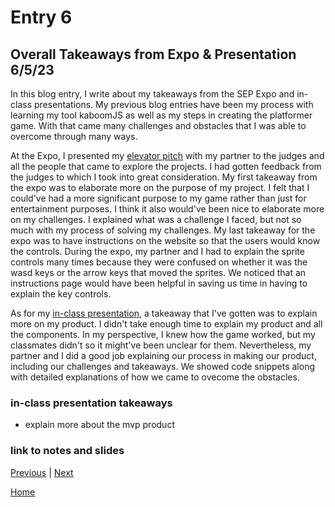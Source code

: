 # Entry 6
## Overall Takeaways from Expo & Presentation 6/5/23

In this blog entry, I write about my takeaways from the SEP Expo and in-class presentations. My previous blog entries have been my process with learning my tool kaboomJS as well as my steps in creating the platformer game. With that came many challenges and obstacles that I was able to overcome through many ways. 

At the Expo, I presented my [elevator pitch](https://docs.google.com/document/d/1R5sjzSzh33M7WFdKRbCtdJZ2B6g0s9FB2f_MuTxbcFE/edit?usp=sharing) with my partner to the judges and all the people that came to explore the projects. I had gotten feedback from the judges to which I took into great consideration. My first takeaway from the expo was to elaborate more on the purpose of my project. I felt that I could've had a more significant purpose to my game rather than just for entertainment purposes. I think it also would've been nice to elaborate more on my challenges. I explained what was a challenge I faced, but not so much with my process of solving my challenges. My last takeaway for the expo was to have instructions on the website so that the users would know the controls. During the expo, my partner and I had to explain the sprite controls many times because they were confused on whether it was the wasd keys or the arrow keys that moved the sprites. We noticed that an instructions page would have been helpful in saving us time in having to explain the key controls.

As for my [in-class presentation](https://docs.google.com/presentation/d/1cO_I9Zzre5fE-AhSlaupsr6-GLH3dpxiGZiAefURTfc/edit?usp=sharing), a takeaway that I've gotten was to explain more on my product. I didn't take enough time to explain my product and all the components. In my perspective, I knew how the game worked, but my classmates didn't so it might've been unclear for them. Nevertheless, my partner and I did a good job explaining our process in making our product, including our challenges and takeaways. We showed code snippets along with detailed explanations of how we came to ovecome the obstacles.



### in-class presentation takeaways
* explain more about the mvp product
### link to notes and slides
[Previous](entry05.md) | [Next](entry07.md)

[Home](../README.md)
